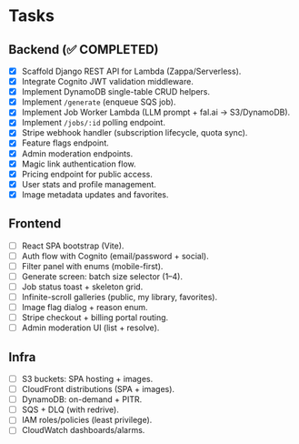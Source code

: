 # Tasks

## Backend (✅ COMPLETED)
- [x] Scaffold Django REST API for Lambda (Zappa/Serverless).
- [x] Integrate Cognito JWT validation middleware.
- [x] Implement DynamoDB single-table CRUD helpers.
- [x] Implement `/generate` (enqueue SQS job).
- [x] Implement Job Worker Lambda (LLM prompt + fal.ai → S3/DynamoDB).
- [x] Implement `/jobs/:id` polling endpoint.
- [x] Stripe webhook handler (subscription lifecycle, quota sync).
- [x] Feature flags endpoint.
- [x] Admin moderation endpoints.
- [x] Magic link authentication flow.
- [x] Pricing endpoint for public access.
- [x] User stats and profile management.
- [x] Image metadata updates and favorites.

## Frontend
- [ ] React SPA bootstrap (Vite).
- [ ] Auth flow with Cognito (email/password + social).
- [ ] Filter panel with enums (mobile-first).
- [ ] Generate screen: batch size selector (1–4).
- [ ] Job status toast + skeleton grid.
- [ ] Infinite-scroll galleries (public, my library, favorites).
- [ ] Image flag dialog + reason enum.
- [ ] Stripe checkout + billing portal routing.
- [ ] Admin moderation UI (list + resolve).

## Infra
- [ ] S3 buckets: SPA hosting + images.
- [ ] CloudFront distributions (SPA + images).
- [ ] DynamoDB: on-demand + PITR.
- [ ] SQS + DLQ (with redrive).
- [ ] IAM roles/policies (least privilege).
- [ ] CloudWatch dashboards/alarms.
